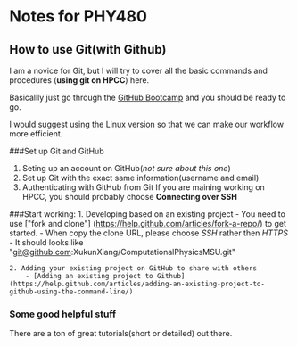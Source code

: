 # Notes for PHY480

## How to use Git(with Github)
I am a novice for Git, but I will try to cover all the basic commands and procedures (**using git on HPCC**) here.

Basicallly just go through the [GitHub Bootcamp](https://help.github.com/categories/bootcamp/) and you should be ready to go.

I would suggest using the Linux version so that we can make our workflow more efficient.

###Set up Git and GitHub
1. Seting up an account on GitHub(_not sure about this one_)
1. Set up Git with the exact same information(username and email)
1. Authenticating with GitHub from Git
		If you are maining working on HPCC, you should probably choose **Connecting over SSH** 

###Start working:
	1. Developing based on an existing project
		- You need to use ["fork and clone"] (https://help.github.com/articles/fork-a-repo/) to get started.
		- When copy the clone URL, please choose *SSH* rather then *HTTPS*
			- It should looks like "git@github.com:XukunXiang/ComputationalPhysicsMSU.git"


	2. Adding your existing project on GitHub to share with others
		- [Adding an existing project to Github](https://help.github.com/articles/adding-an-existing-project-to-github-using-the-command-line/)
			





### Some good helpful stuff
There are a ton of great tutorials(short or detailed) out there.
